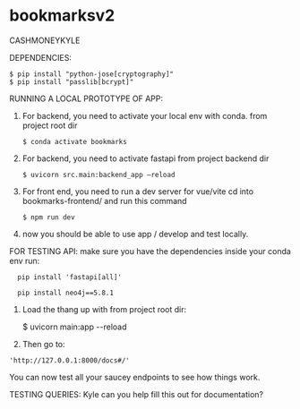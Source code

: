 # bookmarksv2
CASHMONEYKYLE

DEPENDENCIES: 
  
    $ pip install "python-jose[cryptography]"
    $ pip install "passlib[bcrypt]"
RUNNING A LOCAL PROTOTYPE OF APP:
  1) For backend, you need to activate your local env with conda.
     from project root dir 
        
        
         $ conda activate bookmarks
  2) For backend, you need to activate fastapi
    from project backend dir 
        
         $ uvicorn src.main:backend_app —reload
  3) For front end, you need to run a dev server for vue/vite
    cd into bookmarks-frontend/ and run this command 
        
         $ npm run dev
  4) now you should be able to use app / develop and test locally.

FOR TESTING API:
  make sure you have the dependencies
    inside your conda env run:
      
      pip install 'fastapi[all]'
      
      pip install neo4j==5.8.1

  1) Load the thang up with
    from project root dir:
     
     $ uvicorn main:app --reload
  2) Then go to:


    'http://127.0.0.1:8000/docs#/'

  You can now test all your saucey endpoints to see how things work.

TESTING QUERIES:
  Kyle can you help fill this out for documentation?
